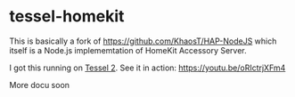 # tessel-homekit

This is basically a fork of https://github.com/KhaosT/HAP-NodeJS which itself is a Node.js implememtation of HomeKit Accessory Server.

I got this running on [Tessel 2](https://tessel.io/). See it in action: https://youtu.be/oRIctrjXFm4

More docu soon
